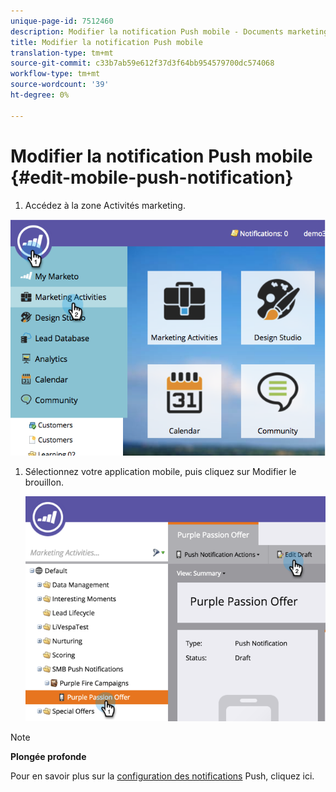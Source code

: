 ```yaml
---
unique-page-id: 7512460
description: Modifier la notification Push mobile - Documents marketing - Documentation du produit
title: Modifier la notification Push mobile
translation-type: tm+mt
source-git-commit: c33b7ab59e612f37d3f64bb954579700dc574068
workflow-type: tm+mt
source-wordcount: '39'
ht-degree: 0%

---
```



# Modifier la notification Push mobile {#edit-mobile-push-notification}

1. Accédez à la zone Activités marketing.

![](assets/image2015-4-22-18-3a44-3a42.png)

1. Sélectionnez votre application mobile, puis cliquez sur Modifier le brouillon.

   ![](assets/image2015-4-22-18-3a45-3a13.png)

>[!NOTE]
>
>**Plongée profonde**
>
>Pour en savoir plus sur la [configuration des notifications](configure-mobile-push-notification.md) Push, cliquez ici.

